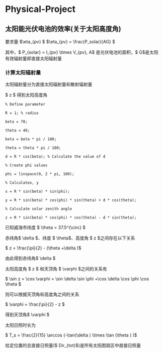 # Physical-Project

## 太阳能光伏电池的效率(关于太阳高度角)

要求量 $\eta_{pv} $
$\eta_{pv}  = \frac{P_solar}{AG} $

其中，$ P_{solar} = I_{pv} \times V_{pv}$,$ A$ 是光伏电池的面积，$ G$是太阳有效辐射量即直接太阳辐射量

### 计算太阳辐射量

太阳辐射量分为直接太阳辐射量和散射辐射量

$ z $ 得到太阳高度角

```
% Define parameter

R = 1; % radius

beta = 70;  

theta = 40;  

beta = beta * pi / 180;  

theta = theta * pi / 180;  

d = R * cos(beta); % Calculate the value of d

% Create phi values 

phi = linspace(0, 2 * pi, 100);  

% Calculatex, y 

x = R * sin(beta) * sin(phi);  

y = R * sin(beta) * cos(phi) * sin(theta) + d * cos(theta);  

% Calculate solar zenith angle

z = R * sin(beta) * cos(phi) * cos(theta) - d * sin(theta);
```

已知威海市纬度 $ \theta = 37.5^{\circ} $

赤纬角$ \delta $、纬度 $ \theta$、高度角 $ z $之间存在以下关系

$ z = \frac{\pi}{2}  - (\theta +\delta )$

由此得到赤纬角$ \delta $

太阳高度角 $ z $ 和天顶角 $ \varphi $之间的关系有

$ \sin z = \cos \varphi = \sin \delta \sin \phi +\cos \delta \cos \phi \cos \theta $

则可以根据天顶角和高度角之间的关系

$ \varphi  = \frac{\pi}{2}  - z $

得到天顶角$ \varphi $

太阳日照时长为

$ T_s = \frac{2}{15} \arccos (-\tan(\delta ) \times \tan (\theta ) )$

给定位置的总直接日照量($ Dir_{tot}$)是所有太阳图扇区中直接日照量

